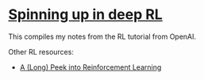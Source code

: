 # [Spinning up in deep RL](https://spinningup.openai.com/en/latest/#welcome-to-spinning-up-in-deep-rl)

This compiles my notes from the RL tutorial from OpenAI.

Other RL resources:

* [A (Long) Peek into Reinforcement Learning](https://lilianweng.github.io/lil-log/2018/02/19/a-long-peek-into-reinforcement-learning.html)